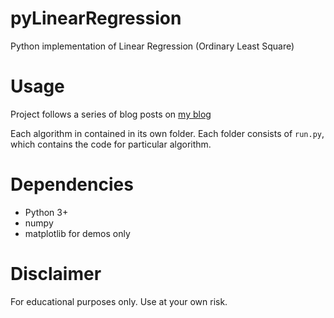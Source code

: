 # pyLinearRegression
Python implementation of Linear Regression (Ordinary Least Square)

# Usage
Project follows a series of blog posts on [my blog](http://vikasrtr.github.io/)

Each algorithm in contained in its own folder.
Each folder consists of `run.py`, which contains the code for particular algorithm.

# Dependencies
 - Python 3+
 - numpy
 - matplotlib for demos only

# Disclaimer
For educational purposes only.
Use at your own risk.